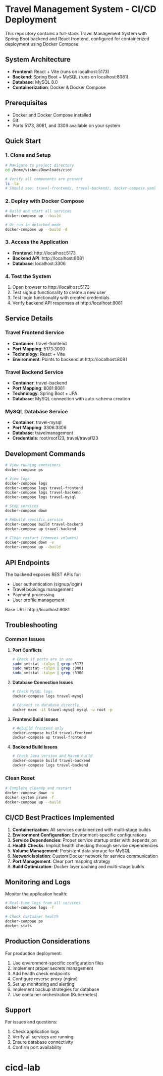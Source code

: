 # Travel Management System - CI/CD Deployment

This repository contains a full-stack Travel Management System with Spring Boot backend and React frontend, configured for containerized deployment using Docker Compose.

## System Architecture

- **Frontend**: React + Vite (runs on localhost:5173)
- **Backend**: Spring Boot + MySQL (runs on localhost:8081) 
- **Database**: MySQL 8.0
- **Containerization**: Docker & Docker Compose

## Prerequisites

- Docker and Docker Compose installed
- Git
- Ports 5173, 8081, and 3306 available on your system

## Quick Start

### 1. Clone and Setup
```bash
# Navigate to project directory
cd /home/vishnu/Downloads/cicd

# Verify all components are present
ls -la
# Should see: travel-frontend/, travel-backend/, docker-compose.yaml
```

### 2. Deploy with Docker Compose
```bash
# Build and start all services
docker-compose up --build

# Or run in detached mode
docker-compose up --build -d
```

### 3. Access the Application
- **Frontend**: http://localhost:5173
- **Backend API**: http://localhost:8081
- **Database**: localhost:3306

### 4. Test the System
1. Open browser to http://localhost:5173
2. Test signup functionality to create a new user
3. Test login functionality with created credentials
4. Verify backend API responses at http://localhost:8081

## Service Details

### Travel Frontend Service
- **Container**: travel-frontend
- **Port Mapping**: 5173:3000
- **Technology**: React + Vite
- **Environment**: Points to backend at http://localhost:8081

### Travel Backend Service
- **Container**: travel-backend
- **Port Mapping**: 8081:8081
- **Technology**: Spring Boot + JPA
- **Database**: MySQL connection with auto-schema creation

### MySQL Database Service
- **Container**: travel-mysql
- **Port Mapping**: 3306:3306
- **Database**: travelmanagement
- **Credentials**: root/root123, travel/travel123

## Development Commands

```bash
# View running containers
docker-compose ps

# View logs
docker-compose logs
docker-compose logs travel-frontend
docker-compose logs travel-backend
docker-compose logs travel-mysql

# Stop services
docker-compose down

# Rebuild specific service
docker-compose build travel-backend
docker-compose up travel-backend

# Clean restart (removes volumes)
docker-compose down -v
docker-compose up --build
```

## API Endpoints

The backend exposes REST APIs for:
- User authentication (signup/login)
- Travel bookings management
- Payment processing
- User profile management

Base URL: http://localhost:8081

## Troubleshooting

### Common Issues

1. **Port Conflicts**
   ```bash
   # Check if ports are in use
   sudo netstat -tulpn | grep :5173
   sudo netstat -tulpn | grep :8081
   sudo netstat -tulpn | grep :3306
   ```

2. **Database Connection Issues**
   ```bash
   # Check MySQL logs
   docker-compose logs travel-mysql
   
   # Connect to database directly
   docker exec -it travel-mysql mysql -u root -p
   ```

3. **Frontend Build Issues**
   ```bash
   # Rebuild frontend only
   docker-compose build travel-frontend
   docker-compose up travel-frontend
   ```

4. **Backend Build Issues**
   ```bash
   # Check Java version and Maven build
   docker-compose build travel-backend
   docker-compose logs travel-backend
   ```

### Clean Reset
```bash
# Complete cleanup and restart
docker-compose down -v
docker system prune -f
docker-compose up --build
```

## CI/CD Best Practices Implemented

1. **Containerization**: All services containerized with multi-stage builds
2. **Environment Configuration**: Environment-specific configurations
3. **Service Dependencies**: Proper service startup order with depends_on
4. **Health Checks**: Implicit health checking through service dependencies
5. **Volume Management**: Persistent data storage for MySQL
6. **Network Isolation**: Custom Docker network for service communication
7. **Port Management**: Clear port mapping strategy
8. **Build Optimization**: Docker layer caching and multi-stage builds

## Monitoring and Logs

Monitor the application health:
```bash
# Real-time logs from all services
docker-compose logs -f

# Check container health
docker-compose ps
docker stats
```

## Production Considerations

For production deployment:
1. Use environment-specific configuration files
2. Implement proper secrets management
3. Add health check endpoints
4. Configure reverse proxy (nginx)
5. Set up monitoring and alerting
6. Implement backup strategies for database
7. Use container orchestration (Kubernetes)

## Support

For issues and questions:
1. Check application logs
2. Verify all services are running
3. Ensure database connectivity
4. Confirm port availability
# cicd-lab
